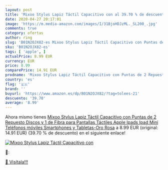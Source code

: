 ```yaml
---
layout: post
title: 'Mixoo Stylus Lapiz Táctil Capacitivo con al 39.70 % de descuento'
date: 2020-04-27 20:17:01
image: 'https://m.media-amazon.com/images/I/31BjoHDJzML._SL200_.jpg'
comments: true
category: ofertas
author: ring
slug: 'B01N2OJX82-es Mixoo Stylus Lapiz Táctil Capacitivo con Puntas de 2...'
sku: 'B01N2OJX82-es'
tags: [ 'apple', ]
actualPrice: 8.99 EUR
currency: EUR
price: 8.99
comparePrice: 14.91 EUR
prodname: 'Mixoo Stylus Lapiz Táctil Capacitivo con Puntas de 2 Repuesto Discos y 1 de Fibra para Pantallas Táctiles Apple Ipads  Ipad Mini  Teléfonos móviles  Smartphones y Tabletas-Oro Rosa'
country: 'es'
flag: '🇪🇸'
brand: ''
buyurl: 'https://www.amazon.es/dp/B01N2OJX82/?tag=tolees-21'
descuento: '39.70'
average: '8.99'
---
```


Ahora mismo tienes [Mixoo Stylus Lapiz Táctil Capacitivo con Puntas de 2 Repuesto Discos y 1 de Fibra para Pantallas Táctiles Apple Ipads  Ipad Mini  Teléfonos móviles  Smartphones y Tabletas-Oro Rosa](https://www.amazon.es/dp/B01N2OJX82/?tag=tolees-21) a 8.99 EUR (original: 14.91 EUR) (39.70 %  de descuento) en el siguiente enlace!

[![Mixoo Stylus Lapiz Táctil Capacitivo con](https://m.media-amazon.com/images/I/31BjoHDJzML._SL200_.jpg)](https://www.amazon.es/dp/B01N2OJX82/?tag=tolees-21)

🔎:


[🛒 Visítala!!!](https://www.amazon.es/dp/B01N2OJX82/?tag=tolees-21)

